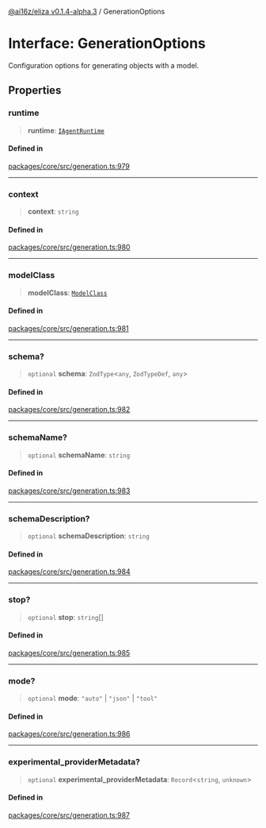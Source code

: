 [@ai16z/eliza v0.1.4-alpha.3](../index.md) / GenerationOptions

# Interface: GenerationOptions

Configuration options for generating objects with a model.

## Properties

### runtime

> **runtime**: [`IAgentRuntime`](IAgentRuntime.md)

#### Defined in

[packages/core/src/generation.ts:979](https://github.com/ai16z/eliza/blob/main/packages/core/src/generation.ts#L979)

***

### context

> **context**: `string`

#### Defined in

[packages/core/src/generation.ts:980](https://github.com/ai16z/eliza/blob/main/packages/core/src/generation.ts#L980)

***

### modelClass

> **modelClass**: [`ModelClass`](../enumerations/ModelClass.md)

#### Defined in

[packages/core/src/generation.ts:981](https://github.com/ai16z/eliza/blob/main/packages/core/src/generation.ts#L981)

***

### schema?

> `optional` **schema**: `ZodType`\<`any`, `ZodTypeDef`, `any`\>

#### Defined in

[packages/core/src/generation.ts:982](https://github.com/ai16z/eliza/blob/main/packages/core/src/generation.ts#L982)

***

### schemaName?

> `optional` **schemaName**: `string`

#### Defined in

[packages/core/src/generation.ts:983](https://github.com/ai16z/eliza/blob/main/packages/core/src/generation.ts#L983)

***

### schemaDescription?

> `optional` **schemaDescription**: `string`

#### Defined in

[packages/core/src/generation.ts:984](https://github.com/ai16z/eliza/blob/main/packages/core/src/generation.ts#L984)

***

### stop?

> `optional` **stop**: `string`[]

#### Defined in

[packages/core/src/generation.ts:985](https://github.com/ai16z/eliza/blob/main/packages/core/src/generation.ts#L985)

***

### mode?

> `optional` **mode**: `"auto"` \| `"json"` \| `"tool"`

#### Defined in

[packages/core/src/generation.ts:986](https://github.com/ai16z/eliza/blob/main/packages/core/src/generation.ts#L986)

***

### experimental\_providerMetadata?

> `optional` **experimental\_providerMetadata**: `Record`\<`string`, `unknown`\>

#### Defined in

[packages/core/src/generation.ts:987](https://github.com/ai16z/eliza/blob/main/packages/core/src/generation.ts#L987)
